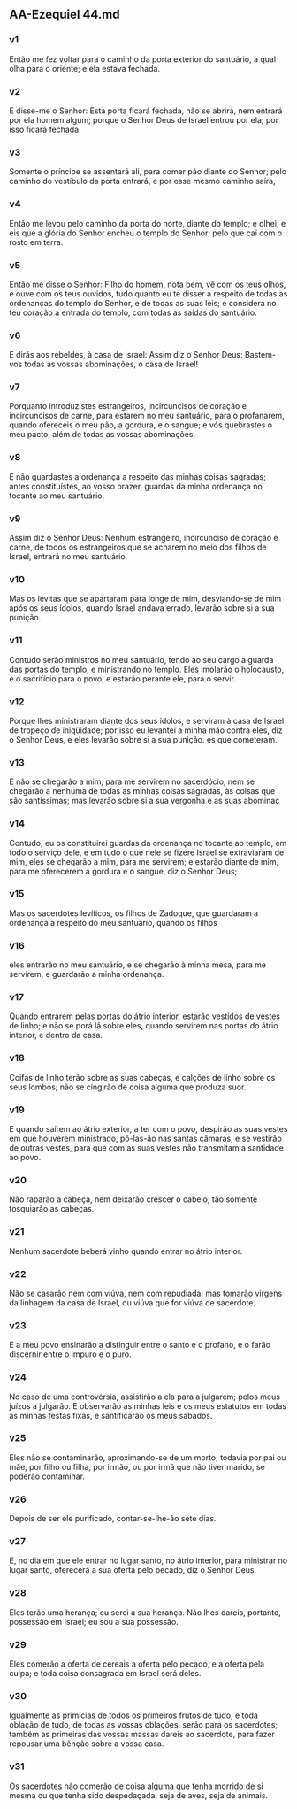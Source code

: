 ## AA-Ezequiel 44.md
### v1
 Então me fez voltar para o caminho da porta exterior do santuário, a qual olha para o oriente; e ela estava fechada.
### v2
 E disse-me o Senhor: Esta porta ficará fechada, não se abrirá, nem entrará por ela homem algum; porque o Senhor Deus de Israel entrou por ela; por isso ficará fechada.
### v3
 Somente o príncipe se assentará ali, para comer pão diante do Senhor; pelo caminho do vestíbulo da porta entrará, e por esse mesmo caminho saíra,
### v4
 Então me levou pelo caminho da porta do norte, diante do templo; e olhei, e eis que a glória do Senhor encheu o templo do Senhor; pelo que caí com o rosto em terra.
### v5
 Então me disse o Senhor: Filho do homem, nota bem, vê com os teus olhos, e ouve com os teus ouvidos, tudo quanto eu te disser a respeito de todas as ordenanças do templo do Senhor, e de todas as suas leis; e considera no teu coração a entrada do templo, com todas as saídas do santuário.
### v6
 E dirás aos rebeldes, à casa de Israel: Assim diz o Senhor Deus: Bastem-vos todas as vossas abominações, ó casa de Israel!
### v7
 Porquanto introduzistes estrangeiros, incircuncisos de coração e incircuncisos de carne, para estarem no meu santuário, para o profanarem, quando ofereceis o meu pão, a gordura, e o sangue; e vós quebrastes o meu pacto, além de todas as vossas abominações.
### v8
 E não guardastes a ordenança a respeito das minhas coisas sagradas; antes constituístes, ao vosso prazer, guardas da minha ordenança no tocante ao meu santuário.
### v9
 Assim diz o Senhor Deus: Nenhum estrangeiro, incircunciso de coração e carne, de todos os estrangeiros que se acharem no meio dos filhos de Israel, entrará no meu santuário.
### v10
 Mas os levitas que se apartaram para longe de mim, desviando-se de mim após os seus ídolos, quando Israel andava errado, levarão sobre si a sua punição.
### v11
 Contudo serão ministros no meu santuário, tendo ao seu cargo a guarda das portas do templo, e ministrando no templo. Eles imolarão o holocausto, e o sacrifício para o povo, e estarão perante ele, para o servir.
### v12
 Porque lhes ministraram diante dos seus ídolos, e serviram à casa de Israel de tropeço de iniqüidade; por isso eu levantei a minha mão contra eles, diz o Senhor Deus, e eles levarão sobre si a sua punição. es que cometeram.
### v13
 E não se chegarão a mim, para me servirem no sacerdócio, nem se chegarão a nenhuma de todas as minhas coisas sagradas, às coisas que são santíssimas; mas levarão sobre si a sua vergonha e as suas abominaç
### v14
 Contudo, eu os constituirei guardas da ordenança no tocante ao templo, em todo o serviço dele, e em tudo o que nele se fizere Israel se extraviaram de mim, eles se chegarão a mim, para me servirem; e estarão diante de mim, para me oferecerem a gordura e o sangue, diz o Senhor Deus;
### v15
 Mas os sacerdotes levíticos, os filhos de Zadoque, que guardaram a ordenança a respeito do meu santuário, quando os filhos
### v16
 eles entrarão no meu santuário, e se chegarão à minha mesa, para me servirem, e guardarão a minha ordenança.
### v17
 Quando entrarem pelas portas do átrio interior, estarão vestidos de vestes de linho; e não se porá lã sobre eles, quando servirem nas portas do átrio interior, e dentro da casa.
### v18
 Coifas de linho terão sobre as suas cabeças, e calções de linho sobre os seus lombos; não se cingirão de coisa alguma que produza suor.
### v19
 E quando saírem ao átrio exterior, a ter com o povo, despirão as suas vestes em que houverem ministrado, pô-las-ão nas santas câmaras, e se vestirão de outras vestes, para que com as suas vestes não transmitam a santidade ao povo.
### v20
 Não raparão a cabeça, nem deixarão crescer o cabelo; tão somente tosquiarão as cabeças.
### v21
 Nenhum sacerdote beberá vinho quando entrar no átrio interior.
### v22
 Não se casarão nem com viúva, nem com repudiada; mas tomarão virgens da linhagem da casa de Israel, ou viúva que for viúva de sacerdote.
### v23
 E a meu povo ensinarão a distinguir entre o santo e o profano, e o farão discernir entre o impuro e o puro.
### v24
 No caso de uma controvérsia, assistirão a ela para a julgarem; pelos meus juízos a julgarão. E observarão as minhas leis e os meus estatutos em todas as minhas festas fixas, e santificarão os meus sábados.
### v25
 Eles não se contaminarão, aproximando-se de um morto; todavia por pai ou mãe, por filho ou filha, por irmão, ou por irmã que não tiver marido, se poderão contaminar.
### v26
 Depois de ser ele purificado, contar-se-lhe-ão sete dias.
### v27
 E, no dia em que ele entrar no lugar santo, no átrio interior, para ministrar no lugar santo, oferecerá a sua oferta pelo pecado, diz o Senhor Deus.
### v28
 Eles terão uma herança; eu serei a sua herança. Não lhes dareis, portanto, possessão em Israel; eu sou a sua possessão.
### v29
 Eles comerão a oferta de cereais a oferta pelo pecado, e a oferta pela culpa; e toda coisa consagrada em Israel será deles.
### v30
 Igualmente as primícias de todos os primeiros frutos de tudo, e toda oblação de tudo, de todas as vossas oblações, serão para os sacerdotes; também as primeiras das vossas massas dareis ao sacerdote, para fazer repousar uma bênção sobre a vossa casa.
### v31
 Os sacerdotes não comerão de coisa alguma que tenha morrido de si mesma ou que tenha sido despedaçada, seja de aves, seja de animais.
